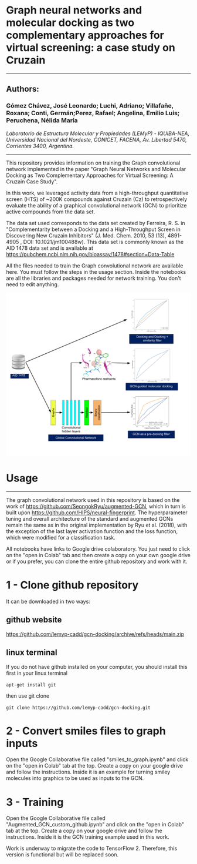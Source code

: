 #  Graph neural networks and molecular docking as two complementary approaches for virtual screening: a case study on Cruzain 

-----------------------------------------------------------------------------------------------------------------------------------------

## Authors: 
### Gómez Chávez, José Leonardo; Luchi, Adriano; Villafañe, Roxana; Conti, Germán;Perez, Rafael; Angelina, Emilio Luis; Peruchena, Nélida María


*Laboratorio de Estructura Molecular y Propiedades (LEMyP) - IQUIBA-NEA, Universidad Nacional del Nordeste, CONICET, FACENA, Av. Libertad
5470, Corrientes 3400, Argentina.*


------------------------------------------------------------------------------------------------------------------------------------------
This repository provides information on training the Graph convolutional network implemented in the paper "Graph Neural Networks and Molecular Docking as Two Complementary Approaches for Virtual Screening: A Cruzain Case Study".

In this work, we leveraged activity data from a high-throughput quantitative screen (HTS) of ~200K compounds against Cruzain (Cz) to retrospectively evaluate the ability of a graphical convolutional network (GCN) to prioritize active compounds from the data set.

The data set used corresponds to the data set created by Ferreira, R. S. in "Complementarity between a Docking and a High-Throughput Screen in Discovering New Cruzain Inhibitors" (J. Med. Chem. 2010, 53 (13), 4891-4905 , DOI: 10.1021/jm100488w).
This data set is commonly known as the AID 1478 data set and is available at https://pubchem.ncbi.nlm.nih.gov/bioassay/1478#section=Data-Table

All the files needed to train the Graph convolutional network are available here.
You must follow the steps in the usage section. Inside the notebooks are all the libraries and packages needed for network training. You don't need to edit anything.

![gcn-architecture](https://github.com/lemyp-cadd/gcn-docking/blob/main/cover%20fig.png)

#   Usage
------------------------------------------------------------------------------------------------------------------------------------------
The graph convolutional network used in this repository is based on the work of https://github.com/SeongokRyu/augmented-GCN, which in turn is built upon https://github.com/HIPS/neural-fingerprint. The hyperparameter tuning and overall architecture of the standard and augmented GCNs remain the same as in the original implementation by Ryu et al. (2018), with the exception of the last layer activation function and the loss function, which were modified for a classification task.

All notebooks have links to Google drive colaboratory. You just need to click on the "open in Colab" tab and then create a copy on your own google drive or if you prefer, you can clone the entire github repository and work with it.

#  1 - Clone github repository
It can be downloaded in two ways: 

## github website  

https://github.com/lemyp-cadd/gcn-docking/archive/refs/heads/main.zip

## linux terminal
If you do not have github installed on your computer, you should install this first in your linux terminal

 ```apt-get install git```
 
 then use git clone
 
 ```git clone https://github.com/lemyp-cadd/gcn-docking.git```

#  2 - Convert smiles files to graph inputs
Open the Google Collaborative file called "smiles_to_graph.ipynb" and click on the "open in Colab" tab at the top. Create a copy on your google drive and follow the instructions. Inside it is an example for turning smiley molecules into graphics to be used as inputs to the GCN.

#  3 - Training 
Open the Google Collaborative file called "Augmented_GCN_custom_github.ipynb" and click on the "open in Colab" tab at the top. Create a copy on your google drive and follow the instructions. Inside it is the GCN training example used in this work.

Work is underway to migrate the code to TensorFlow 2. Therefore, this version is functional but will be replaced soon.
